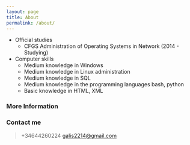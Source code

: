 ```yaml
---
layout: page
title: About
permalink: /about/
---
```


* Official studies
  * CFGS Administration of Operating Systems in Network (2014 - Studying)
* Computer skills
  * Medium knowledge in Windows
  * Medium knowledge in Linux administration
  * Medium knowledge in SQL
  * Medium knowledge in the programming languages bash, python
  * Basic knowledge in HTML, XML

### More Information



### Contact me

> +34644260224
> [galis2214@gmail.com](mailto:galis2214@gmail.com)
